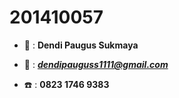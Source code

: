 # 201410057

+ :boy: : **Dendi Paugus Sukmaya**

+ :email: : ***dendipauguss1111@gmail.com***

+ :phone: : **0823 1746 9383**
